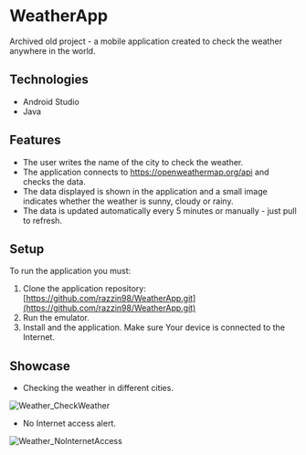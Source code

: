 # WeatherApp
Archived old project - a mobile application created to check the weather anywhere in the world.

## Technologies
- Android Studio
- Java

## Features
- The user writes the name of the city to check the weather.
- The application connects to https://openweathermap.org/api and checks the data.
- The data displayed is shown in the application and a small image indicates whether the weather is sunny, cloudy or rainy.
- The data is updated automatically every 5 minutes or manually - just pull to refresh.

## Setup
To run the application you must:
1. Clone the application repository: [https://github.com/razzin98/WeatherApp.git](https://github.com/razzin98/WeatherApp.git)
2. Run the emulator.
3. Install and the application. Make sure Your device is connected to the Internet.

## Showcase
- Checking the weather in different cities.

![Weather_CheckWeather](https://user-images.githubusercontent.com/75611423/118526253-582bfd80-b740-11eb-9ecc-4192482e5d80.gif)


- No Internet access alert.

![Weather_NoInternetAccess](https://user-images.githubusercontent.com/75611423/118526266-5b26ee00-b740-11eb-9019-32dd53a81bed.gif)

